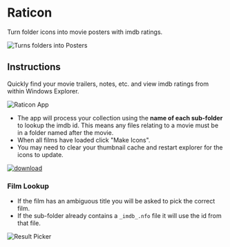 # Raticon

Turn folder icons into movie posters with imdb ratings.

![Turns folders into Posters](https://cloud.githubusercontent.com/assets/1028741/3212890/0f523b06-ef79-11e3-9978-c93cb34147be.png)


## Instructions

Quickly find your movie trailers, notes, etc. and view imdb ratings from within Windows Explorer.

![Raticon App](https://cloud.githubusercontent.com/assets/1028741/3213280/48b5f776-ef87-11e3-9bc0-198cdb70494f.png)

* The app will process your collection using the **name of each sub-folder** to lookup the imdb id. This means any files relating to a movie must be in a folder named after the movie.
* When all films have loaded click "Make Icons".
* You may need to clear your thumbnail cache and restart explorer for the icons to update.

[![download](https://cloud.githubusercontent.com/assets/1028741/3213106/f63cc552-ef80-11e3-85d2-39107b3a0096.png)](https://github.com/Jamedjo/Raticon/releases/latest)


### Film Lookup

* If the film has an ambiguous title you will be asked to pick the correct film.
* If the sub-folder already contains a `_imdb_.nfo` file it will use the id from that file.

![Result Picker](https://cloud.githubusercontent.com/assets/1028741/3213279/4801a01e-ef87-11e3-83c9-cb14500f8b53.png)
